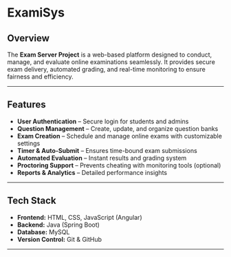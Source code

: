 # ExamiSys
 
##  Overview  
The **Exam Server Project** is a web-based platform designed to conduct, manage, and evaluate online examinations seamlessly. It provides secure exam delivery, automated grading, and real-time monitoring to ensure fairness and efficiency.  

---

##  Features  
-  **User Authentication** – Secure login for students and admins  
-  **Question Management** – Create, update, and organize question banks  
-  **Exam Creation** – Schedule and manage online exams with customizable settings  
-  **Timer & Auto-Submit** – Ensures time-bound exam submissions  
-  **Automated Evaluation** – Instant results and grading system  
-  **Proctoring Support** – Prevents cheating with monitoring tools (optional)  
-  **Reports & Analytics** – Detailed performance insights  

---

##  Tech Stack  
- **Frontend:** HTML, CSS, JavaScript (Angular)
- **Backend:** Java (Spring Boot)  
- **Database:** MySQL 
- **Version Control:** Git & GitHub  

---

  
